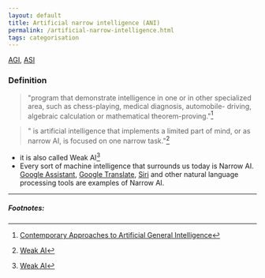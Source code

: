 ```yaml
---
layout: default
title: Artificial narrow intelligence (ANI)
permalink: /artificial-narrow-intelligence.html
tags: categorisation
---
```


[AGI]({{site.url}}{{site.prod}}/artificial-general-intelligence.html),
[ASI]({{site.url}}{{site.prod}}/artificial-super-intelligence.html)

### Definition

> "program that demonstrate intelligence in one or in other specialized area, such as chess-playing, medical diagnosis, 
> automobile- driving, algebraic calculation or mathematical theorem-proving."[^1]

> " is artificial intelligence that implements a limited part of mind, or as narrow AI, is focused on one narrow task."[^2]

- it is also called Weak AI[^2]
- Every sort of machine intelligence that surrounds us today is Narrow AI. 
[Google Assistant](https://assistant.google.com), [Google Translate](https://translate.google.com/?ui=tob), 
[Siri](https://www.apple.com/siri/) and other natural language processing tools are 
examples of Narrow AI. 

<hr />

##### Footnotes:

[^1]: [Contemporary Approaches to Artificial General Intelligence](https://link.springer.com/chapter/10.1007%2F978-3-540-68677-4_1)
[^2]: [Weak AI](https://en.wikipedia.org/wiki/Weak_AI)

